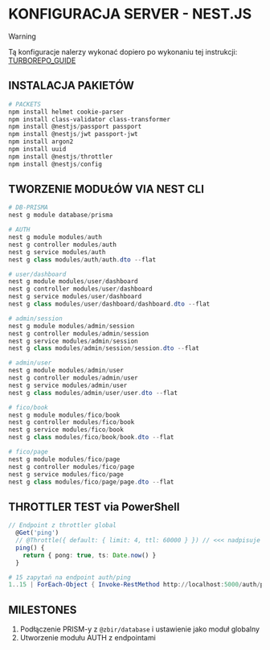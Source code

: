 # KONFIGURACJA SERVER - NEST.JS

> [!WARNING]
> Tą konfiguracje nalerzy wykonać dopiero po wykonaniu tej instrukcji: [TURBOREPO_GUIDE](./turborepo_guide.pl.md)

## INSTALACJA PAKIETÓW
```powershell
# PACKETS
npm install helmet cookie-parser
npm install class-validator class-transformer
npm install @nestjs/passport passport
npm install @nestjs/jwt passport-jwt
npm install argon2
npm install uuid
npm install @nestjs/throttler
npm install @nestjs/config
```

## TWORZENIE MODUŁÓW VIA NEST CLI
```powershell
# DB-PRISMA
nest g module database/prisma

# AUTH
nest g module modules/auth
nest g controller modules/auth
nest g service modules/auth
nest g class modules/auth/auth.dto --flat

# user/dashboard
nest g module modules/user/dashboard
nest g controller modules/user/dashboard
nest g service modules/user/dashboard
nest g class modules/user/dashboard/dashboard.dto --flat

# admin/session
nest g module modules/admin/session
nest g controller modules/admin/session
nest g service modules/admin/session
nest g class modules/admin/session/session.dto --flat

# admin/user
nest g module modules/admin/user
nest g controller modules/admin/user
nest g service modules/admin/user
nest g class modules/admin/user/user.dto --flat

# fico/book
nest g module modules/fico/book
nest g controller modules/fico/book
nest g service modules/fico/book
nest g class modules/fico/book/book.dto --flat

# fico/page
nest g module modules/fico/page
nest g controller modules/fico/page
nest g service modules/fico/page
nest g class modules/fico/page/page.dto --flat
```

## THROTTLER TEST via PowerShell
```typescript
// Endpoint z throttler global
  @Get('ping')
  // @Throttle({ default: { limit: 4, ttl: 60000 } }) // <<< nadpisuje globala
  ping() {
    return { pong: true, ts: Date.now() }
  }
```

```powershell
# 15 zapytań na endpoint auth/ping
1..15 | ForEach-Object { Invoke-RestMethod http://localhost:5000/auth/ping; "" }
```

## MILESTONES
1. Podłączenie PRISM-y z `@zbir/database` i ustawienie jako moduł globalny
2. Utworzenie modułu AUTH z endpointami